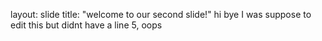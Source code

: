 layout: slide 
title: "welcome to our second slide!"
hi
bye
I was suppose to edit this but didnt have a line 5, oops 
